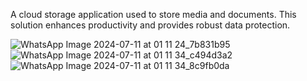 A cloud storage application used to store media and documents.
This solution enhances productivity and provides robust data protection.


![WhatsApp Image 2024-07-11 at 01 11 24_7b831b95](https://github.com/07ayush03/Milton-Storage-Cloud/assets/92880288/7b2d3e87-af4d-46ea-94ff-81595dfb3aab)
![WhatsApp Image 2024-07-11 at 01 11 34_c494d3a2](https://github.com/07ayush03/Milton-Storage-Cloud/assets/92880288/5dfba8dc-0db8-4bb2-83fc-b2670c03965e)
![WhatsApp Image 2024-07-11 at 01 11 34_8c9fb0da](https://github.com/07ayush03/Milton-Storage-Cloud/assets/92880288/6f55e5cd-7545-483f-b1e9-f343cd363aea)

